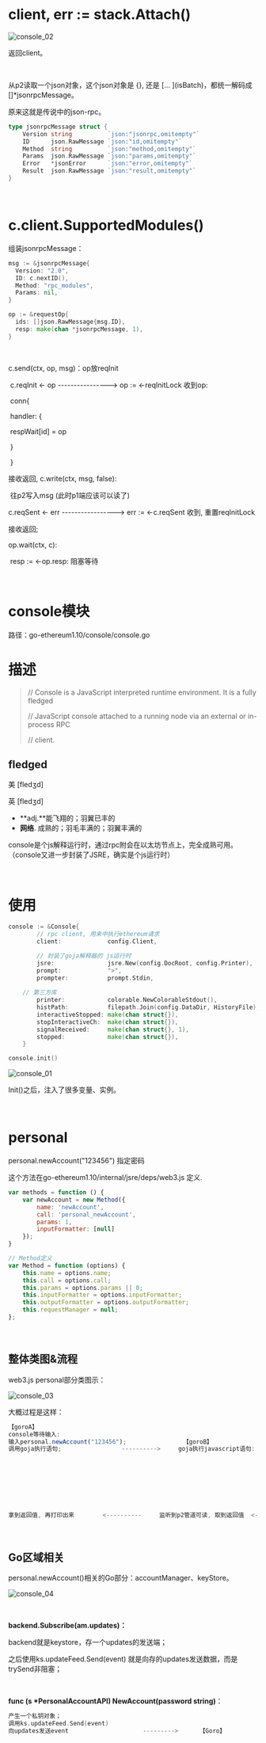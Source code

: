 # client, err := stack.Attach()

![console_02](img/console_02.svg)

返回client。

<br />

从p2读取一个json对象，这个json对象是 {}, 还是 [... ]\(isBatch\)，都统一解码成[]*jsonrpcMessage。

原来这就是传说中的json-rpc。

```go
type jsonrpcMessage struct {
	Version string          `json:"jsonrpc,omitempty"`
	ID      json.RawMessage `json:"id,omitempty"`
	Method  string          `json:"method,omitempty"`
	Params  json.RawMessage `json:"params,omitempty"`
	Error   *jsonError      `json:"error,omitempty"`
	Result  json.RawMessage `json:"result,omitempty"`
}
```

<br />

# c.client.SupportedModules()

组装jsonrpcMessage：

```go
msg := &jsonrpcMessage{
  Version: "2.0", 
  ID: c.nextID(), 
  Method: "rpc_modules",
  Params: nil,
}

op := &requestOp{
  ids: []json.RawMessage{msg.ID},
  resp: make(chan *jsonrpcMessage, 1),
}

```

<br />

c.send(ctx, op, msg)：op放reqInit

​	c.reqInit <- op                                       ---------------->   op := <-reqInitLock 收到op:

​     																							conn{

​																										handler: {

​																												respWait[id] = op

​																										}

​																								}

接收返回, c.write(ctx, msg, false):

​	往p2写入msg (此时p1端应该可以读了)



c.reqSent <- err									----------------->   err := <-c.reqSent 收到, 重置reqInitLock

接收返回;





op.wait(ctx, c):

​	resp := <-op.resp: 阻塞等待

<br />



# console模块

路径：go-ethereum1.10/console/console.go



# 描述

> // Console is a JavaScript interpreted runtime environment. It is a fully fledged
>
> // JavaScript console attached to a running node via an external or in-process RPC
>
> // client.

## fledged

美 [fledʒd]

英 [fledʒd]

- **adj.**能飞翔的；羽翼已丰的
- **网络**. 成熟的；羽毛丰满的；羽翼丰满的

console是个js解释运行时，通过rpc附会在以太坊节点上，完全成熟可用。（console又进一步封装了JSRE，确实是个js运行时）

<br />

# 使用

```go
console := &Console{
		// rpc client, 用来中执行ethereum请求
		client:             config.Client,

		// 封装了goja解释器的 js运行时
		jsre:               jsre.New(config.DocRoot, config.Printer),
		prompt:             ">",
		prompter:           prompt.Stdin,
    
    // 第三方库
		printer:            colorable.NewColorableStdout(),
		histPath:           filepath.Join(config.DataDir, HistoryFile),
		interactiveStopped: make(chan struct{}),
		stopInteractiveCh:  make(chan struct{}),
		signalReceived:     make(chan struct{}, 1),
		stopped:            make(chan struct{}),
	}

console.init()
```

![console_01](img/console_01.svg)

Init()之后，注入了很多变量、实例。

<br />

# personal

personal.newAccount("123456") 指定密码

这个方法在go-ethereum1.10/internal/jsre/deps/web3.js 定义.

```js
var methods = function () {
    var newAccount = new Method({
        name: 'newAccount',
        call: 'personal_newAccount',
        params: 1,
        inputFormatter: [null]
    });
}

// Method定义
var Method = function (options) {
    this.name = options.name;
    this.call = options.call;
    this.params = options.params || 0;
    this.inputFormatter = options.inputFormatter;
    this.outputFormatter = options.outputFormatter;
    this.requestManager = null;
};
```

<br />

## 整体类图&流程

web3.js personal部分类图示：

![console_03](img/console_03.svg)

大概过程是这样：

```javascript
【goroA】
console等待输入:															
输入personal.newAccount("123456");				【goroB】
调用goja执行语句;					---------->		goja执行javascript语句:
																			组装请求, jsonrpc;
																			走到go的bridge;
																			用bridge请求;
																			bridge再用client写入p2管道;	---->	【goroC】
																																			监听到p2管道;
																																			读取p2内容;
																																			调用相应函数;
																																			返回值写入p1管道;
拿到返回值, 再打印出来		<----------		监听到p2管道可读, 取到返回值  <-----


```

<br />

## Go区域相关

personal.newAccount()相关的Go部分：accountManager、keyStore。

![console_04](img/console_04.svg)

<br />

**backend.Subscribe(am.updates)：**

backend就是keystore，存一个updates的发送端；

之后使用ks.updateFeed.Send(event) 就是向存的updates发送数据，而是trySend非阻塞；

<br />

**func (s *PersonalAccountAPI) NewAccount(password string)**：

```go
产生一个私钥对象；
调用ks.updateFeed.Send(event)
向updates发送event 					--------->		【Goro】
																					收到, 刷新钱包;
																					再通知am.feed.Send(event)
```

<br />

